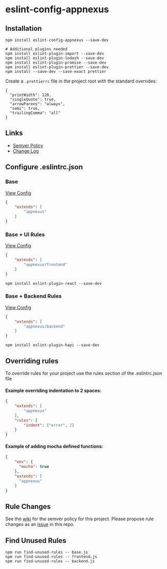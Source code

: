 # eslint-config-appnexus

## Installation

```shell
npm install eslint-config-appnexus --save-dev

# Additional plugins needed
npm install eslint-plugin-import --save-dev
npm install eslint-plugin-lodash --save-dev
npm install eslint-plugin-promise --save-dev
npm install eslint-plugin-prettier --save-dev
npm install --save-dev --save-exact prettier
```

Create a `.prettierrc` file in the project root with the standard overrides:

```
{
  "printWidth": 120,
  "singleQuote": true,
  "arrowParens": "always",
  "semi": true,
  "trailingComma": "all"
}
```

## Links

* [Semver Policy](https://github.com/appnexus/eslint-config-appnexus/wiki#semver-policy)
* [Change Log](CHANGELOG.md)

## Configure .eslintrc.json

### Base

[View Config](https://github.com/appnexus/eslint-config-appnexus/blob/master/base.js)

```json
{
	"extends": [
		"appnexus"
	]
}
```

### Base + UI Rules

[View Config](https://github.com/appnexus/eslint-config-appnexus/blob/master/frontend.js)

```json
{
	"extends": [
		"appnexus/frontend"
	]
}
```

```shell
npm install eslint-plugin-react --save-dev
```

### Base + Backend Rules

[View Config](https://github.com/appnexus/eslint-config-appnexus/blob/master/backend.js)

```json
{
	"extends": [
		"appnexus/backend"
	]
}
```

```shell
npm install eslint-plugin-hapi --save-dev
```

## Overriding rules

To override rules for your project use the rules section of the .eslintrc.json file

#### Example overriding indentation to 2 spaces:
```json
{
	"extends": [
		"appnexus"
	],
	"rules": {
		"indent": ["error", 2]
	}
}
```

#### Example of adding mocha defined functions:
```json
{
	"env": {
	  "mocha": true
	},
	"extends": [
	  "appnexus"
	]
}
```

## Rule Changes

See the [wiki](https://github.com/appnexus/eslint-config-appnexus/wiki) for the semver policy for this project. Please propose rule changes as an [issue](https://github.com/appnexus/eslint-config-appnexus/issues) in this repo.

## Find Unused Rules

```shell
npm run find-unused-rules -- base.js
npm run find-unused-rules -- frontend.js
npm run find-unused-rules -- backend.js
```
